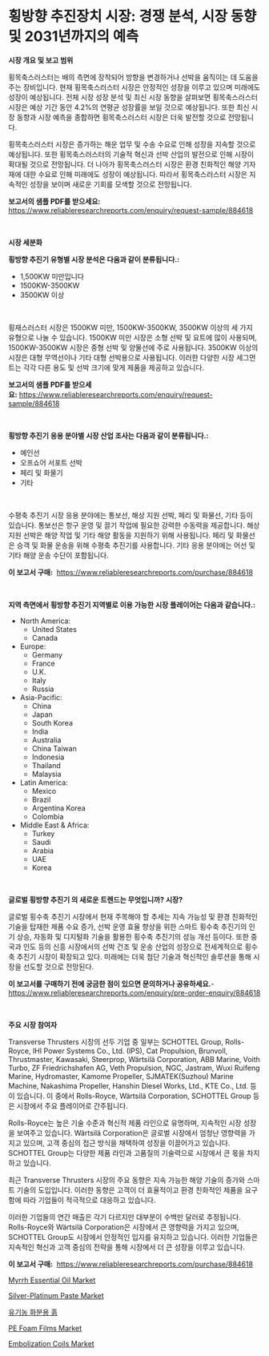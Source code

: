 <p><h1>횡방향 추진장치 시장: 경쟁 분석, 시장 동향 및 2031년까지의 예측</h1></p><p><strong>시장 개요 및 보고 범위</strong></p>
<p><p>횡목축스러스터는 배의 측면에 장착되어 방향을 변경하거나 선박을 움직이는 데 도움을 주는 장비입니다. 현재 횡목축스러스터 시장은 안정적인 성장을 이루고 있으며 미래에도 성장이 예상됩니다. 전체 시장 성장 분석 및 최신 시장 동향을 살펴보면 횡목축스러스터 시장은 예상 기간 동안 4.2%의 연평균 성장률을 보일 것으로 예상됩니다. 또한 최신 시장 동향과 시장 예측을 종합하면 횡목축스러스터 시장은 더욱 발전할 것으로 전망됩니다.</p><p>횡목축스러스터 시장은 증가하는 해운 업무 및 수송 수요로 인해 성장을 지속할 것으로 예상됩니다. 또한 횡목축스러스터의 기술적 혁신과 선박 산업의 발전으로 인해 시장이 확대될 것으로 전망됩니다. 더 나아가 횡목축스러스터 시장은 환경 친화적인 해양 기자재에 대한 수요로 인해 미래에도 성장이 예상됩니다. 따라서 횡목축스러스터 시장은 지속적인 성장을 보이며 새로운 기회를 모색할 것으로 전망됩니다.</p></p>
<p><strong>보고서의 샘플 PDF를 받으세요:</strong> <a href="https://www.reliableresearchreports.com/enquiry/request-sample/884618">https://www.reliableresearchreports.com/enquiry/request-sample/884618</a></p>
<p>&nbsp;</p>
<p><strong>시장 세분화</strong></p>
<p><strong>횡방향 추진기 유형별 시장 분석은 다음과 같이 분류됩니다.:</strong></p>
<p><ul><li>1,500KW 미만입니다</li><li>1500KW-3500KW</li><li>3500KW 이상</li></ul></p>
<p>&nbsp;</p>
<p><p>횡재스러스터 시장은 1500KW 미만, 1500KW-3500KW, 3500KW 이상의 세 가지 유형으로 나눌 수 있습니다. 1500KW 미만 시장은 소형 선박 및 요트에 많이 사용되며, 1500KW-3500KW 시장은 중형 선박 및 양물선에 주로 사용됩니다. 3500KW 이상의 시장은 대형 무역선이나 기타 대형 선박용으로 사용됩니다. 이러한 다양한 시장 세그먼트는 각각 다른 용도 및 선박 크기에 맞게 제품을 제공하고 있습니다.</p></p>
<p><strong>보고서의 샘플 PDF를 받으세요:</strong>&nbsp;<a href="https://www.reliableresearchreports.com/enquiry/request-sample/884618">https://www.reliableresearchreports.com/enquiry/request-sample/884618</a></p>
<p>&nbsp;</p>
<p><strong> 횡방향 추진기 응용 분야별 시장 산업 조사는 다음과 같이 분류됩니다.:</strong></p>
<p><ul><li>예인선</li><li>오프쇼어 서포트 선박</li><li>페리 및 화물기</li><li>기타</li></ul></p>
<p>&nbsp;</p>
<p><p>수평축 추진기 시장 응용 분야에는 통보선, 해상 지원 선박, 페리 및 화물선, 기타 등이 있습니다. 통보선은 항구 운영 및 끌기 작업에 필요한 강력한 수동력을 제공합니다. 해상 지원 선박은 해양 작업 및 기타 해양 활동을 지원하기 위해 사용됩니다. 페리 및 화물선은 승객 및 화물 운송을 위해 수평축 추진기를 사용합니다. 기타 응용 분야에는 어선 및 기타 해양 운송 수단이 포함됩니다.</p></p>
<p><strong>이 보고서 구매:</strong>&nbsp; <a href="https://www.reliableresearchreports.com/purchase/884618">https://www.reliableresearchreports.com/purchase/884618</a></p>
<p>&nbsp;</p>
<p><strong>지역 측면에서 횡방향 추진기 지역별로 이용 가능한 시장 플레이어는 다음과 같습니다.:</strong></p>
<p><ul>
    <li>
        North America:
        <ul>
            <li>United States</li>
            <li>Canada</li>
        </ul>
    </li>
    <li>
        Europe:
        <ul>
            <li>Germany</li>
            <li>France</li>
            <li>U.K.</li>
            <li>Italy</li>
            <li>Russia</li>
        </ul>
    </li>
    <li>
        Asia-Pacific:
        <ul>
            <li>China</li>
            <li>Japan</li>
            <li>South Korea</li>
            <li>India</li>
            <li>Australia</li>
            <li>China Taiwan</li>
            <li>Indonesia</li>
            <li>Thailand</li>
            <li>Malaysia</li>
        </ul>
    </li>
    <li>
        Latin America:
        <ul>
            <li>Mexico</li>
            <li>Brazil</li>
            <li>Argentina Korea</li>
            <li>Colombia</li>
        </ul>
    </li>
    <li>
        Middle East & Africa:
        <ul>
            <li>Turkey</li>
            <li>Saudi</li>
            <li>Arabia</li>
            <li>UAE</li>
            <li>Korea</li>
        </ul>
    </li>
    </ul></p>
<p>&nbsp;</p>
<p><strong>글로벌 횡방향 추진기 의 새로운 트렌드는 무엇입니까? 시장?</strong></p>
<p><p>글로벌 횡수축 추진기 시장에서 현재 주목해야 할 추세는 지속 가능성 및 환경 친화적인 기술을 탑재한 제품 수요 증가, 선박 운영 효율 향상을 위한 스마트 횡수축 추진기의 인기 상승, 자동화 및 디지털화 기술을 활용한 횡수축 추진기의 성능 개선 등이다. 또한 중국과 인도 등의 신흥 시장에서의 선박 건조 및 운송 산업의 성장으로 전세계적으로 횡수축 추진기 시장이 확장되고 있다. 미래에는 더욱 첨단 기술과 혁신적인 솔루션을 통해 시장을 선도할 것으로 전망된다.</p></p>
<p><strong>이 보고서를 구매하기 전에 궁금한 점이 있으면 문의하거나 공유하세요.</strong>- <a href="https://www.reliableresearchreports.com/enquiry/pre-order-enquiry/884618">https://www.reliableresearchreports.com/enquiry/pre-order-enquiry/884618</a></p>
<p>&nbsp;</p>
<p><strong>주요 시장 참여자</strong></p>
<p><p>Transverse Thrusters 시장의 선두 기업 중 일부는 SCHOTTEL Group, Rolls-Royce, IHI Power Systems Co., Ltd. (IPS), Cat Propulsion, Brunvoll, Thrustmaster, Kawasaki, Steerprop, Wärtsilä Corporation, ABB Marine, Voith Turbo, ZF Friedrichshafen AG, Veth Propulsion, NGC, Jastram, Wuxi Ruifeng Marine, Hydromaster, Kamome Propeller, SJMATEK(Suzhou) Marine Machine, Nakashima Propeller, Hanshin Diesel Works, Ltd., KTE Co., Ltd. 등이 있습니다. 이 중에서 Rolls-Royce, Wärtsilä Corporation, SCHOTTEL Group 등은 시장에서 주요 플레이어로 간주됩니다.</p><p>Rolls-Royce는 높은 기술 수준과 혁신적 제품 라인으로 유명하며, 지속적인 시장 성장을 보여주고 있습니다. Wärtsilä Corporation은 글로벌 시장에서 엄청난 영향력을 가지고 있으며, 고객 중심의 접근 방식을 채택하여 성장을 이끌어가고 있습니다. SCHOTTEL Group는 다양한 제품 라인과 고품질의 기술력으로 시장에서 큰 몫을 차지하고 있습니다.</p><p>최근 Transverse Thrusters 시장의 주요 동향은 지속 가능한 해양 기술의 증가와 스마트 기술의 도입입니다. 이러한 동향은 고객이 더 효율적이고 환경 친화적인 제품을 요구함에 따라 기업들이 적극적으로 대응하고 있습니다.</p><p>이러한 기업들의 연간 매출은 각기 다르지만 대부분이 수백만 달러로 추정됩니다. Rolls-Royce와 Wärtsilä Corporation은 시장에서 큰 영향력을 가지고 있으며, SCHOTTEL Group도 시장에서 안정적인 입지를 유지하고 있습니다. 이러한 기업들은 지속적인 혁신과 고객 중심의 전략을 통해 시장에서 더 큰 성장을 이루고 있습니다.</p></p>
<p><strong>이 보고서 구매:</strong>&nbsp;&nbsp;<a href="https://www.reliableresearchreports.com/purchase/884618">https://www.reliableresearchreports.com/purchase/884618</a></p>
<p><p><a href="https://issuu.com/reportprime-2/docs/myrrh-essential-oil-market-size-2030.pptx">Myrrh Essential Oil Market</a></p><p><a href="https://github.com/globismark/Market-Research-Report-List-2/blob/main/silver-platinum-paste-market.md">Silver-Platinum Paste Market</a></p><p><a href="https://github.com/vsoq0zknh59/Market-Research-Report-List-1/blob/main/96120231339.md">유기농 화분용 흙</a></p><p><a href="https://issuu.com/reportprime-2/docs/pe-foam-films-market-size-2030.pptx">PE Foam Films Market</a></p><p><a href="https://three-jumbo-f6d.notion.site/Embolization-Coils-Market-Size-2024-2031-Global-Industrial-Analysis-Key-Geographical-Regions-Mar-092f7603da604a3aa34108fc45dbed8f">Embolization Coils Market</a></p></p>
